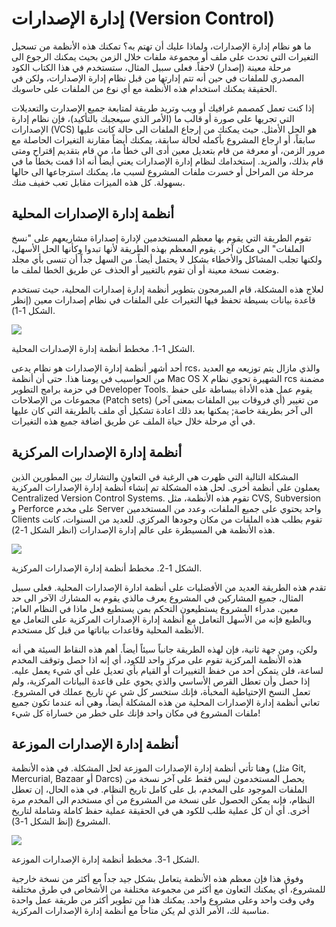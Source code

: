 # إدارة الإصدارات (Version Control)

ما هو نظام إدارة الإصدارات، ولماذا عليك أن تهتم به؟ تمكنك هذه الأنظمة من تسحيل التغيرات التي تحدث على ملف أو مجموعة ملفات خلال الزمن بحيث يمكنك الرجوع الى مرحلة معينة (إصدار) لاحقاً. فعلى سبيل المثال، ستستخدم في هذا الكتاب الكود المصدري للملفات في حين أنه تتم إدارتها من قبل نظام إدارة الإصدارات، ولكن في الحقيقة يمكنك استخدام هذه الأنظمة مع أي نوع من الملفات على حاسوبك.

إذا كنت تعمل كمصمم غرافيك أو ويب وتريد طريقة لمتابعة جميع الإصدارت والتعديلات التي تجريها على صورة أو قالب ما (الأمر الذي سيعجبك بالتأكيد)، فإن نظام إدارة الإصدارات (VCS) هو الحل الأمثل. حيث يمكنك من إرجاع الملفات الى حالة كانت عليها سابقاً، أو ارجاع المشروع بأكمله لحالة سابقة، يمكنك أيضاً مقارنة التغيرات الحاصلة مع مرور الزمن، أو معرفة من قام بتعديل معين أدى الى خطأ ما، من قام بتقديم إقتراح ومتى قام بذلك، والمزيد. إستخدامك لنظام إدارة الإصدارات يعني أيضاً أنه اذا قمت بخطأ ما في مرحلة من المراحل أو خسرت ملفات المشروع لسبب ما، يمكنك استرجاعها الى حالها بسهولة. كل هذه الميزات مقابل تعب خفيف منك.

## أنظمة إدارة الإصدارات المحلية

تقوم الطريقة التي يقوم بها معظم المستخدمين لإدارة إصداراة مشاريعهم على "نسخ الملفات" الى مكان آخر. يقوم المعظم بهذه الطريقة لأنها تبدوا وكأنها الحل الأسهل، ولكنها تجلب المشاكل والأخطاء بشكل لا يحتمل أيضاً. من السهل جداً أن تنسى بأي مجلد وضعت نسخة معينة أو أن تقوم بالتغيير أو الحذف عن طريق الخطا لملف ما.

لعلاج هذه المشكلة، قام المبرمجون بتطوير أنظمة إدارة إصدارات المحلية، حيث تستخدم قاعدة بيانات بسيطة تحفظ فيها التغيرات على الملفات في نظام إصدارات معين (إنظر الشكل 1-1).



![](http://git-scm.com/figures/18333fig0101-tn.png)
 
الشكل 1-1. مخطط أنظمة إدارة الإصدارات المحلية.

أحد أشهر أنظمة إدارة الإصدارات هو نظام يدعى rcs، والذي مازال يتم توزيعه مع العديد من الحواسيب في يومنا هذا. حتى أن أنظمة Mac OS X الشهيرة تحوي نظام rcs مضمنة في حزمة برامج التطوير Developer Tools. يقوم عمل هذه الأداة ببساطة على حفظ مجموعات من الإصلاحات (Patch sets) (أي فروقات بين الملفات بمعنى آخر) من تغيير الى آخر بطريقة خاصة; يمكنها بعد ذلك اعادة تشكيل أي ملف بالطريقة التي كان عليها في أي مرحلة خلال حياة الملف عن طريق اضافة جميع هذه التغيرات.

## أنظمة إدارة الإصدارات المركزية

المشكلة التالية التي ظهرت هي الرغبة في التعاون والتشارك بين المطورين الذين يعملون على أنظمة أخرى. لحل هذه المشكلة تم إنشاء أنظمة إدارة الإصدارات المركزية Centralized Version Control Systems. تقوم هذه الأنظمة، مثل CVS, Subversion و Perforce على مخدم Server واحد يحتوي على جميع الملفات، وعدد من المستخدمين Clients تقوم بطلب هذه الملفات من مكان وجودها المركزي. للعديد من السنوات، كانت هذه الأنظمة هي المسيطرة على عالم إدارة الإصدارات (انظر الشكل 1-2).


![](http://git-scm.com/figures/18333fig0102-tn.png)
 
الشكل 1-2. مخطط أنظمة إدارة الإصدارات المركزية.

تقدم هذه الطريقة العديد من الأفضليات على أنظمة ادارة الإصدارات المحلية. فعلى سبيل المثال، جميع المشاركين في المشروع يعرف مالذي يقوم به المشارك الآخر الى حد معين. مدراء المشروع يستطيعون التحكم بمن يستطيع فعل ماذا في النظام العام; وبالطبع فإنه من الأسهل التعامل مع أنظمة إدارة الإصدارات المركزية على التعامل مع الأنظمة المحلية وقاعدات بياناتها من قبل كل مستخدم.

ولكن، ومن جهة ثانية، فإن لهذه الطريقة جانباً سيئاً أيضاً. أهم هذه النقاط السيئة هي أنه هذه الأنظمة المركزية تقوم على مركز واحد للكود، أي إنه اذا حصل وتوقف المخدم لساعة، فلن يتمكن أحد من خفظ التغييرات أو القيام بأي تعديل على أي شيء يعمل عليه. إذا حصل وأن تعطل القرص الأساسي والذي يحوي على قاعدة البيانات المركزية، ولم تعمل النسخ الإحتياطية المخبأة، فإنك ستخسر كل شي عن تاريخ عملك في المشروع. تعاني أنظمة إدارة الإصدارات المحلية من هذه المشكلة أيضاً، وهي أنه عندما تكون جميع ملفات المشروع في مكان واحد فإنك على خطر من خساراة كل شيء!

## أنظمة إدارة الإصدارات الموزعة

وهنا تأتي أنظمة إدارة الإصدارات الموزعة لحل المشكلة. في هذه الأنظمة (مثل Git, Mercurial, Bazaar أو Darcs) يحصل المستخدمون ليس فقط على آخر نسخة من الملفات الموجود على المخدم، بل على كامل تاريخ النظام. في هذه الحال، إن تعطل النظام، فإنه يمكن الحصول على نسخة من المشروع من أي مستخدم الى المخدم مرة أخرى. أي أن كل عملية طلب للكود هي في الحقيقة عملية حفظ كاملة وشاملة لتاريخ المشروع (إنظ الشكل 1-3).



![](http://git-scm.com/figures/18333fig0103-tn.png)
 
الشكل 1-3. مخطط أنظمة إدارة الإصدارات الموزعة.

وفوق هذا فإن معظم هذه الأنظمة يتعامل بشكل جيد جداً مع أكثر من نسخة خارجية للمشروع، أي يمكنك التعاون مع أكثر من مجموعة مختلفة من الأشخاص في طرق مختلفة وفي وقت واحد وعلى مشروع واحد. يمكنك هذا من تطوير أكثر من طريقة عمل واحدة مناسبة لك، الأمر الذي لم يكن متاحاً مع أنظمة إدارة الإصدارات المركزية.
